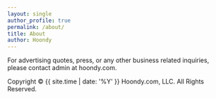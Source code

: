 ```yaml
---
layout: single
author_profile: true
permalink: /about/
title: About
author: Hoondy
---
```


For advertising quotes, press, or any other business related inquiries, please contact admin at hoondy.com.

Copyright &copy; {{ site.time | date: '%Y' }} Hoondy.com, LLC. All Rights Reserved.
